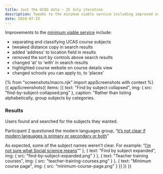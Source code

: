 ```yaml
---
title: Just the UCAS data – 25 July iteration
description: Tweaks to the minimum viable service including improved subject selection.
date: 2018-07-25
---
```


Improvements to the [minimum viable service](/find-teacher-training/all-courses-minimum) include:

* separating and classifying UCAS course subjects
* tweaked distance copy in search results
* added ‘address’ to location field in results
* removed the sort by controls above search results
* changed ‘at’ to ‘with’ in search results
* highlighted course website on course details view
* changed schools you can apply to, to ‘places’

{% from "screenshots/macro.njk" import appScreenshots with context %}
{{ appScreenshots({
  items: [{
    text: "Find by subject collapsed",
    img: { src: "find-by-subject-collapsed.png" },
    caption: "Rather than listing alphabetically, group subjects by categories.

### Results

Users found and searched for the subjects they wanted.

Participant 2 questioned the modern languages group, “[it’s not clear if modern languages is primary or secondary or both](https://lookback.io/watch/QCBC3KYjNxtEuQH5R?t=15m21s)”

As expected, some of the subject names weren’t clear. For example: “[I’m not sure what Social science means](https://lookback.io/watch/QCBC3KYjNxtEuQH5R?t=16m22s)”"
  }, {
    text: "Find by subject expanded",
    img: { src: "find-by-subject-expanded.png" }
  }, {
    text: "Teacher training courses",
    img: { src: "teacher-training-courses.png" }
  }, {
    text: "Minimum course page",
    img: { src: "minimum-course-page.png" }
  }]
}) }}
